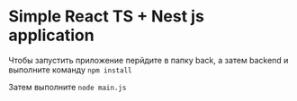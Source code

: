 # Simple React TS + Nest js application

Чтобы запустить приложение перйдите в папку back, а затем backend и выполните команду `npm install`

Затем выполните `node main.js`

